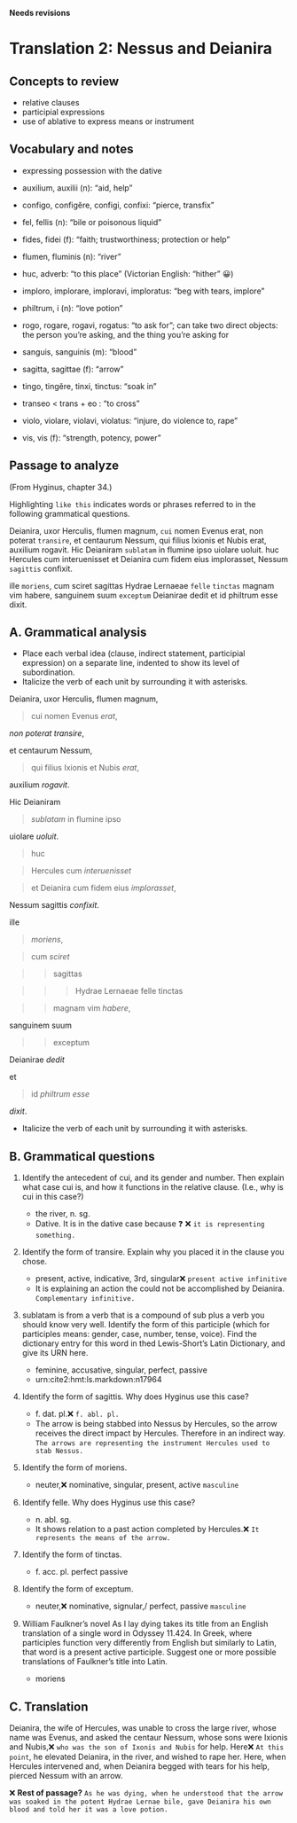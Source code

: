 **Needs revisions**

# Translation 2: Nessus and Deianira

## Concepts to review
- relative clauses
- participial expressions
- use of ablative to express means or instrument

## Vocabulary and notes
- expressing possession with the dative

- auxilium, auxilii (n): “aid, help”
- configo, configĕre, configi, confixi: “pierce, transfix”
- fel, fellis (n): “bile or poisonous liquid”
- fides, fidei (f): “faith; trustworthiness; protection or help”
- flumen, fluminis (n): “river”
- huc, adverb: “to this place” (Victorian English: “hither” 😀)
- imploro, implorare, imploravi, imploratus: “beg with tears, implore”
- philtrum, i (n): “love potion”
- rogo, rogare, rogavi, rogatus: “to ask for”; can take two direct objects: the person you’re asking, and the thing you’re asking for
- sanguis, sanguinis (m): “blood”
- sagitta, sagittae (f): “arrow”
- tingo, tingĕre, tinxi, tinctus: “soak in”
- transeo < trans + eo : “to cross”
- violo, violare, violavi, violatus: “injure, do violence to, rape”
- vis, vis (f): “strength, potency, power”

## Passage to analyze
(From Hyginus, chapter 34.)

Highlighting `like this` indicates words or phrases referred to in the following grammatical questions.

Deianira, uxor Herculis, flumen magnum, `cui` nomen Evenus erat, non poterat `transire`, et centaurum Nessum, qui filius Ixionis et Nubis erat, auxilium rogavit.
Hic Deianiram `sublatam` in flumine ipso uiolare uoluit. 
huc Hercules cum interuenisset et Deianira cum fidem eius implorasset, Nessum `sagittis` confixit.

ille `moriens`, cum sciret sagittas Hydrae Lernaeae `felle` `tinctas` magnam vim habere, sanguinem suum `exceptum` Deianirae dedit et id philtrum esse dixit.

## A. Grammatical analysis
- Place each verbal idea (clause, indirect statement, participial expression) on a separate line, indented to show its level of subordination.
- Italicize the verb of each unit by surrounding it with asterisks.

Deianira, uxor Herculis, flumen magnum, 

> cui nomen Evenus *erat*,

*non poterat* *transire*, 

et centaurum Nessum, 

> qui filius Ixionis et Nubis *erat*, 

auxilium *rogavit*.

Hic Deianiram 

> *sublatam* in flumine ipso 
 
uiolare *uoluit*. 

> huc 

> Hercules cum *interuenisset* 

> et Deianira cum fidem eius *implorasset*, 

Nessum sagittis *confixit*.

ille 

> *moriens*, 

> cum *sciret* 

>> sagittas 
 
>>> Hydrae Lernaeae felle tinctas
 
>> magnam vim *habere*, 

sanguinem suum 

>> exceptum 

Deianirae *dedit* 

et 

> id *philtrum esse* 

*dixit*.

- Italicize the verb of each unit by surrounding it with asterisks.

## B. Grammatical questions
1. Identify the antecedent of cui, and its gender and number. Then explain what case cui is, and how it functions in the relative clause. (I.e., why is cui in this case?)
   - the river, n. sg.
   - Dative. It is in the dative case because  ❓ ❌ `it is representing something.`

2. Identify the form of transire. Explain why you placed it in the clause you chose.
   - present, active, indicative, 3rd, singular❌ `present active infinitive`
   - It is explaining an action the could not be accomplished by Deianira. `Complementary infinitive.`

3. sublatam is from a verb that is a compound of sub plus a verb you should know very well. Identify the form of this participle (which for participles means: gender, case, number, tense, voice). Find the dictionary entry for this word in thed Lewis-Short’s Latin Dictionary, and give its URN here.
   - feminine, accusative, singular, perfect, passive
   - urn:cite2:hmt:ls.markdown:n17964

4. Identify the form of sagittis. Why does Hyginus use this case?
   - f. dat. pl.❌ `f. abl. pl.`
   - The arrow is being stabbed into Nessus by Hercules, so the arrow receives the direct impact by Hercules. Therefore in an indirect way. `The arrows are representing the instrument Hercules used to stab Nessus.`

5. Identify the form of moriens.
   - neuter,❌ nominative, singular, present, active `masculine`

6. Identify felle. Why does Hyginus use this case?
   - n. abl. sg.
   - It shows relation to a past action completed by Hercules.❌ `It represents the means of the arrow.`

7. Identify the form of tinctas.
   - f. acc. pl. perfect passive

8. Identify the form of exceptum.
   - neuter,❌ nominative, signular,/ perfect, passive `masculine`

9. William Faulkner’s novel As I lay dying takes its title from an English translation of a single word in Odyssey 11.424. In Greek, where participles function very differently from English but similarly to Latin, that word is a present active participle. Suggest one or more possible translations of Faulkner’s title into Latin.
   - moriens
   
## C. Translation

Deianira, the wife of Hercules, was unable to cross the large river, whose name was Evenus, and asked the centaur Nessum, 
whose sons were Ixionis and Nubis,❌ `who was the son of Ixonis and Nubis`
for help.
Here❌ `At this point`, he elevated Deianira, in the river, and wished to rape her.
Here, when Hercules intervened and, when Deianira begged with tears for his help, pierced Nessum with an arrow.

❌ **Rest of passage?** `As he was dying, when he understood that the arrow was soaked in the potent Hydrae Lernae bile, gave Deianira his own blood and told her it was a love potion.`
